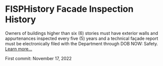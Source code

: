 # FISPHistory Facade Inspection History

Owners of buildings higher than six (6) stories must have exterior walls and appurtenances inspected every five (5) years and a technical façade report must be electronically filed with the Department through DOB NOW: Safety. [Learn more...](https://www.nyc.gov/site/buildings/safety/facade-inspection-safety-program-fisp-filing-instructions.page)

First commit: November 17, 2022
